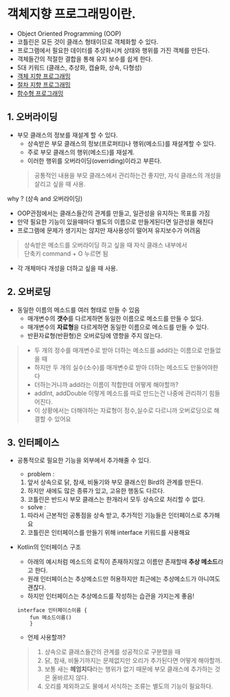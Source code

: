 # 객체지향 프로그래밍이란. 
   - Object Oriented Programming (OOP)
   - 코틀린은 모든 것이 클래스 형태이므로 객체화할 수 있다. 
   - 프로그램에서 필요한 데이터를 추상화시켜 상태와 행위를 가진 객체를 만든다.
   - 객체들간의 적절한 결합을 통해 유지 보수를 쉽게 한다.
   - 5대 키워드 (클래스, 추상화, 캡슐화, 상속, 다형성)
   - [객체 지향 프로그래밍](https://ko.wikipedia.org/wiki/%EA%B0%9D%EC%B2%B4_%EC%A7%80%ED%96%A5_%ED%94%84%EB%A1%9C%EA%B7%B8%EB%9E%98%EB%B0%8D)
   - [절차 지향 프로그래밍](https://ko.wikipedia.org/wiki/%EC%A0%88%EC%B0%A8%EC%A0%81_%ED%94%84%EB%A1%9C%EA%B7%B8%EB%9E%98%EB%B0%8D)
   - [함수형 프로그래밍](https://ko.wikipedia.org/wiki/%ED%95%A8%EC%88%98%ED%98%95_%ED%94%84%EB%A1%9C%EA%B7%B8%EB%9E%98%EB%B0%8D)


## 1. 오버라이딩 
- 부모 클래스의 정보를 재설계 할 수 있다.
    - 상속받은 부모 클래스의 정보(프로퍼티)나 행위(메소드)를 재설계할 수 있다.
    - 주로 부모 클래스의 행위(메소드)를 재설계.
    - 이러한 행위를 오버라이딩(overriding)이라고 부른다.
    >  공통적인 내용을 부모 클래스에서 관리하는건 좋지만, 자식 클래스의 개성을 살리고 싶을 때 사용.
    
why ? (상속 and 오버라이딩)
 -  OOP관점에서는 클래스들간의 관계를 만들고, 일관성을 유지하는 목표를 가짐
- 만약 필요한 기능이 있을때마다 별도의 이름으로 만들게된다면 일관성을 해친다
- 프로그램에 문제가 생기지는 않지만 재사용성이 떨어져 유지보수가 어려움

> 상속받은 메소드를 오버라이딩 하고 싶을 때 자식 클래스 내부에서    
단축키 command + O 누르면 됨 

- 각 개체마다 개성을 더하고 싶을 때 사용. 


## 2. 오버로딩
- 동일한 이름의 메소드를 여러 형태로 만들 수 있음
    - 매개변수의 **갯수**를 다르게하면 동일한 이름으로 메소드를 만들 수 있다.
    - 매개변수의 **자료형**을 다르게하면 동일한 이름으로 메소드를 만들 수 있다.
    - 반환자료형(반환형)은 오버로딩에 영향을 주지 않는다. 
>   - 두 개의 정수를 매개변수로 받아 더하는 메소드를 add라는 이름으로 만들었을 때
>   - 하지만 두 개의 실수(소수)를 매개변수로 받아 더하는 메소드도 만들어야한다
>   - 더하는거니까 add라는 이름이 적합한데 어떻게 해야할까?
>   - addInt, addDouble 이렇게 메소드를 따로 만드는건 나중에 관리하기 힘들어진다.
>   - 이 상황에서는 더해야하는 자료형이 정수,실수로 다르니까 오버로딩으로 해결할 수 있어요


## 3. 인터페이스
- 공통적으로 필요한 기능을 외부에서 추가해줄 수 있다. 
    - problem : 
    1. 앞서 상속으로 닭, 참새, 비둘기와 부모 클래스인 Bird의 관계를 만든다.
    2. 하지만 새에도 많은 종류가 있고, 고유한 행동도 다르다.
    3. 코틀린은 반드시 부모 클래스는 한개라서 모두 상속으로 처리할 수 없다.

    - solve : 
    1. 따라서 근본적인 공통점을 상속 받고, 추가적인 기능들은 인터페이스로 추가해요
    2. 코틀린은 인터페이스를 만들기 위해 interface 키워드를 사용해요

- Kotlin의 인터페이스 구조
    - 아래의 예시처럼 메소드의 로직이 존재하지않고 이름만 존재할때 **추상 메소드**라고 한다.
    - 원래 인터페이스는 추상메소드만 허용하지만 최근에는 추상메소드가 아니여도 괜찮다.
    - 하지만 인터페이스는 추상메소드를 작성하는 습관을 가지는게 좋음!
    ```
    interface 인터페이스이름 {
	    fun 메소드이름()
        }
    ```
    - 언제 사용할까?  
    > 1. 상속으로 클래스들간의 관계를 성공적으로 구분했을 때
    > 2. 닭, 참새, 비둘기까지는 문제없지만 오리가 추가된다면 어떻게 해야할까.
    > 3. 보통 새는 **헤엄치다**라는 행위가 없기 때문에 부모 클래스에 추가하는 것은 올바르지 않다.
    > 4. 오리를 제외하고도 물에서 서식하는 조류는 별도의 기능이 필요하다. 

